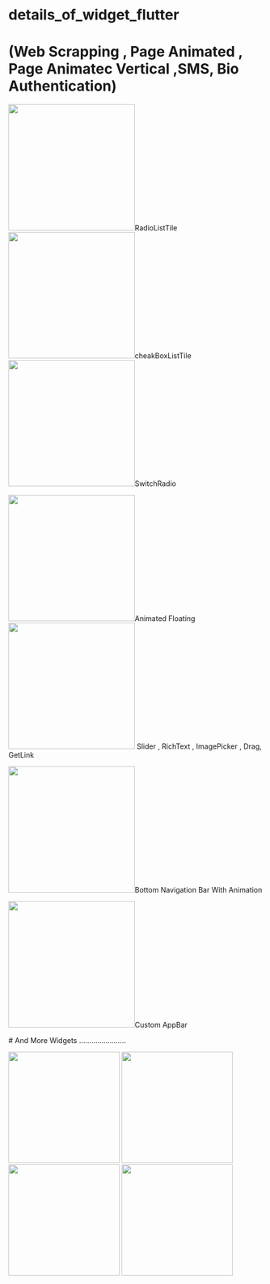 # details_of_widget_flutter

 # (Web Scrapping , Page Animated , Page Animatec Vertical ,SMS, Bio Authentication) 
<p float="left">

 <img src="https://user-images.githubusercontent.com/43120067/182363799-e3c7fa0b-87ef-49f3-a62e-576537d3f066.PNG" height = "250" width="250">RadioListTile
 <img src="https://user-images.githubusercontent.com/43120067/182363802-ab380e60-2578-4edf-a966-c1e6ba419fd7.PNG" height = "250" width="250" >cheakBoxListTile
  <img src="https://user-images.githubusercontent.com/43120067/182363806-63b521a8-fac6-4fb2-ba15-d360375fd204.PNG" height = "250" width="250" >SwitchRadio
  
  <img src="https://user-images.githubusercontent.com/43120067/182364389-09505cd7-c807-44a7-8c18-c54f9cb480c2.png" height = "250" width="250" >Animated Floating
 <img src="https://user-images.githubusercontent.com/43120067/182364395-946d9db4-4822-4afa-a80e-a39e6ab77497.png" height = "250" width="250" > Slider , RichText , ImagePicker , Drag,
 GetLink

  <img src="https://user-images.githubusercontent.com/43120067/182363797-4dab066f-7e8a-45ff-a31d-c13831be5b8f.PNG" width="250" >Bottom Navigation Bar With Animation 

  <img src="https://user-images.githubusercontent.com/43120067/182363795-8ecd7427-670c-46bf-8024-c645bc249cd2.PNG" width="250" >Custom AppBar
  </p>
  # And More Widgets .......................
  <p float="left">
    <img src="https://user-images.githubusercontent.com/43120067/182369653-bdabfb72-34bd-4362-a173-731fef4a1a36.png" width="220" >
    <img src="https://user-images.githubusercontent.com/43120067/182369801-6e4f77ab-2b34-411c-baca-de11203714aa.png" width="220" >
    <img src="https://user-images.githubusercontent.com/43120067/182369824-2deef5fa-cd46-47a6-9cfd-32f7aeb91064.png" width="220" >
    <img src="https://user-images.githubusercontent.com/43120067/182369891-7b9dafa5-c796-4e7b-acdf-e25fba932086.png" width="220" >
    </p>





 




</p>
